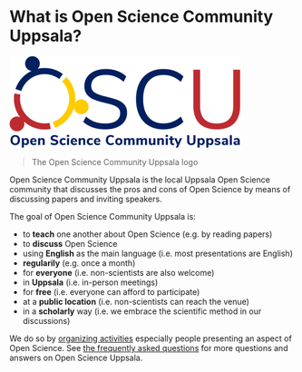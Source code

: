 # What is Open Science Community Uppsala?

![The Open Science Community Uppsala logo](../logo/oscu_logo_25.png)

> The Open Science Community Uppsala logo

Open Science Community Uppsala is the local Uppsala Open Science community
that discusses the pros and cons of Open Science
by means of discussing papers and inviting speakers.

The goal of Open Science Community Uppsala is:

- to **teach** one another about Open Science (e.g. by reading papers)
- to **discuss** Open Science
- using **English** as the main language (i.e. most presentations are English)
- **regularily** (e.g. once a month)
- for **everyone** (i.e. non-scientists are also welcome)
- in **Uppsala** (i.e. in-person meetings)
- for **free** (i.e. everyone can afford to participate)
- at a **public location** (i.e. non-scientists can reach the venue)
- in a **scholarly** way (i.e. we embrace the scientific method in our discussions)

We do so by [organizing activities](activities.md)
especially people presenting an aspect of Open Science.
See [the frequently asked questions](faq.md) for more questions
and answers on Open Science Uppsala.
